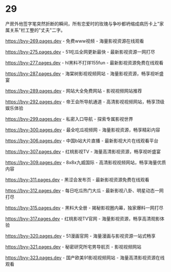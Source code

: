 # 29
产房外他签字笔突然折断的瞬间，所有恋爱时的玫瑰与争吵都坍缩成病历卡上"家属关系"栏工整的"丈夫"二字。

https://byy-269.pages.dev - 免费www视频 - 海量影视资源在线观看

https://byy-275.pages.dev - 51吃瓜全网更新最快 - 最新影视资源一网打尽

https://byy-277.pages.dev - hl黑料不打烊155fun - 最新影视资源免费在线观看

https://byy-287.pages.dev - 海棠树影视视频网站 - 海量影视资源，畅享视听盛宴

https://byy-289.pages.dev - 网站大全免费网站 - 影视视频网站推荐

https://byy-292.pages.dev - 帝王会所导航通道 - 高清影视视频网站，畅享顶级娱乐体验

https://byy-299.pages.dev - 私密入口导航 - 探索专属影视世界

https://byy-300.pages.dev - 最全吃瓜视频网 - 海量影视资源，畅享精彩内容

https://byy-306.pages.dev - 中国b站大片直播 - 最新影视大片在线观看平台

https://byy-307.pages.dev - 红桃影视TV - 海量高清影视资源，畅享视听盛宴

https://byy-309.pages.dev - 8x8x九威国际 - 高清影视视频网站，畅享海量优质内容

https://byy-311.pages.dev - 黑涩会发布页 - 最新影视资源免费在线观看

https://byy-312.pages.dev - 每日吃瓜热门大瓜 - 最新影视八卦、明星动态一网打尽

https://byy-315.pages.dev - 黑料大全册 - 揭秘影视圈内幕，独家爆料一网打尽

https://byy-317.pages.dev - 红桃影视TV官网 - 海量影视资源，畅享高清观影体验

https://byy-320.pages.dev - 51漫画官网 - 海量漫画与影视资源一站式畅享

https://byy-321.pages.dev - 秘密研究所宅男导航页 - 影视视频网站

https://byy-323.pages.dev - 国产欧美91影视视频网站 - 海量高清影视资源在线观看

